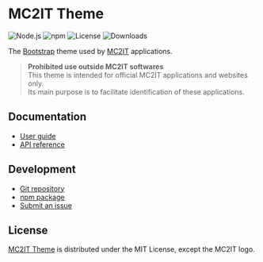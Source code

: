 # MC2IT Theme
![Node.js](https://badgen.net/npm/node/@mc2it/theme) ![npm](https://badgen.net/npm/v/@mc2it/theme) ![License](https://badgen.net/npm/license/@mc2it/theme) ![Downloads](https://badgen.net/npm/dt/@mc2it/theme)

The [Bootstrap](https://getbootstrap.com) theme used by [MC2IT](https://www.mc2it.com) applications.

> **Prohibited use outside MC2IT softwares**  
  This theme is intended for official MC2IT applications and websites only.  
  Its main purpose is to facilitate identification of these applications.

## Documentation
- [User guide](https://mc2it.github.io/theme)
- [API reference](https://mc2it.github.io/theme/api)

## Development
- [Git repository](https://github.com/mc2it/theme)
- [npm package](https://www.npmjs.com/package/@mc2it/theme)
- [Submit an issue](https://github.com/mc2it/theme/issues)

## License
[MC2IT Theme](https://mc2it.github.io/theme) is distributed under the MIT License, except the MC2IT logo.
